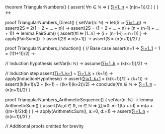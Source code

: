 theorem TriangularNumbers() {
  assert(
    ∀n ∈ ℕ ⇒ (
      ∑[i=1..n](i) = (n(n+1))/2
    )
  )
} ↔

proof TriangularNumbers_Direct() {
  setVar(n: ℕ) →
  let(S := ∑[i=1..n](i)) →
  assert(2S = 2(1 + 2 + ... + n)) →
  assert(2S = (1 + 2 + ... + n) + (n + (n-1) + ... + 1)) →
  lemma PairSum() {
    assert(∀i ∈ [1..n] ⇒ (i + (n+1-i) = n+1))
  } →
  apply(PairSum()) →
  assert(2S = n(n+1)) →
  assert(S = (n(n+1))/2)
}

proof TriangularNumbers_Induction() {
  // Base case
  assert(n=1 ⇒ ∑[i=1..1](i) = 1 = (1(1+1))/2) →
  
  // Induction hypothesis
  setVar(k: ℕ) →
  assume(∑[i=1..k](i) = (k(k+1))/2) →
  
  // Induction step
  assert(∑[i=1..k+1](i) = ∑[i=1..k](i) + (k+1)) →
  apply(InductionHypothesis) →
  assert(∑[i=1..k+1](i) = (k(k+1))/2 + (k+1)) →
  assert((k(k+1))/2 + (k+1) = ((k+1)(k+2))/2) →
  conclude(∀n ∈ ℕ ⇒ ∑[i=1..n](i) = (n(n+1))/2)
}

proof TriangularNumbers_ArithmeticSequence() {
  setVar(n: ℕ) →
  lemma ArithmeticSum() {
    assert(∀a,d ∈ ℝ, m ∈ ℕ ⇒ 
      ∑[i=0..m-1](a + id) = m(a + ((m-1)/2)d)
    )
  } →
  apply(ArithmeticSum(), a:=0, d:=1) →
  assert(∑[i=1..n](i) = (n(n+1))/2)
}

// Additional proofs omitted for brevity